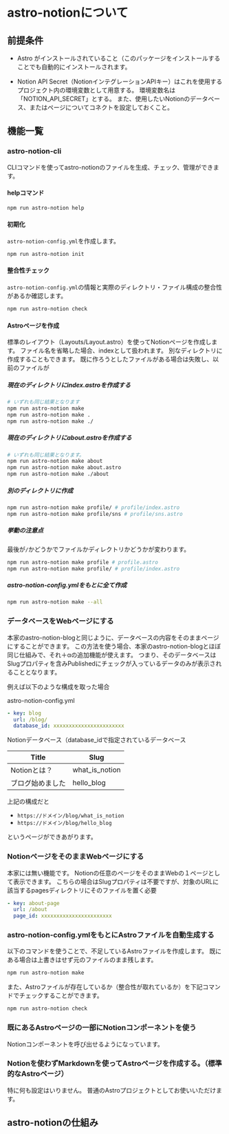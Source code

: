 # astro-notionについて

## 前提条件

- Astro がインストールされていること（このパッケージをインストールすることでも自動的にインストールされます。

- Notion API Secret（NotionインテグレーションAPIキー）はこれを使用するプロジェクト内の環境変数として用意する。
  環境変数名は「NOTION_API_SECRET」とする。
  また、使用したいNotionのデータベース、またはページについてコネクトを設定しておくこと。

## 機能一覧

### astro-notion-cli

CLIコマンドを使ってastro-notionのファイルを生成、チェック、管理ができます。

#### helpコマンド

```bash
npm run astro-notion help
```

#### 初期化

`astro-notion-config.yml`を作成します。

```bash
npm run astro-notion init
```

#### 整合性チェック

`astro-notion-config.yml`の情報と実際のディレクトリ・ファイル構成の整合性があるか確認します。

```bash
npm run astro-notion check
```

#### Astroページを作成

標準のレイアウト（Layouts/Layout.astro）を使ってNotionページを作成します。
ファイル名を省略した場合、indexとして扱われます。
別なディレクトリに作成することもできます。
既に作ろうとしたファイルがある場合は失敗し、以前のファイルが

##### 現在のディレクトリにindex.astroを作成する

```bash
# いずれも同じ結果となります
npm run astro-notion make
npm run astro-notion make .
npm run astro-notion make ./
```

##### 現在のディレクトリにabout.astroを作成する

```bash
# いずれも同じ結果となります。
npm run astro-notion make about
npm run astro-notion make about.astro
npm run astro-notion make ./about
```

##### 別のディレクトリに作成

```bash
npm run astro-notion make profile/ # profile/index.astro
npm run astro-notion make profile/sns # profile/sns.astro
```

##### 挙動の注意点

最後が`/`かどうかでファイルかディレクトリかどうかが変わります。

```bash
npm run astro-notion make profile # profile.astro
npm run astro-notion make profile/ # profile/index.astro
```

##### astro-notion-config.ymlをもとに全て作成

```bash
npm run astro-notion make --all
```

### データベースをWebページにする

本家のastro-notion-blogと同じように、データベースの内容をそのままページにすることができます。
この方法を使う場合、本家のastro-notion-blogとほぼ同じ仕組みで、それ＋αの追加機能が使えます。
つまり、そのデータベースはSlugプロパティを含みPublishedにチェックが入っているデータのみが表示されることとなります。

例えば以下のような構成を取った場合

astro-notion-config.yml

```yml
- key: blog
  url: /blog/
  database_id: xxxxxxxxxxxxxxxxxxxxxxx
```

Notionデータベース（database_idで指定されているデータベース

| Title            | Slug           |
| ---------------- | -------------- |
| Notionとは？     | what_is_notion |
| ブログ始めました | hello_blog     |

上記の構成だと

-   `https://ドメイン/blog/what_is_notion`
-   `https://ドメイン/blog/hello_blog`

というページができあがります。

### NotionページをそのままWebページにする

本家には無い機能です。
Notionの任意のページをそのままWebの１ページとして表示できます。
こちらの場合はSlugプロパティは不要ですが、対象のURLに該当するpagesディレクトリにそのファイルを置く必要

```yml
- key: about-page
  url: /about
  page_id: xxxxxxxxxxxxxxxxxxxxxxx
```

### astro-notion-config.ymlをもとにAstroファイルを自動生成する

以下のコマンドを使うことで、不足しているAstroファイルを作成します。
既にある場合は上書きはせず元のファイルのまま残します。

```bash
npm run astro-notion make
```

また、Astroファイルが存在しているか（整合性が取れているか）を下記コマンドでチェックすることができます。

```bash
npm run astro-notion check
```

### 既にあるAstroページの一部にNotionコンポーネントを使う

Notionコンポーネントを呼び出せるようになっています。

### Notionを使わずMarkdownを使ってAstroページを作成する。（標準的なAstroページ）

特に何も設定はいりません。
普通のAstroプロジェクトとしてお使いいただけます。

## astro-notionの仕組み
